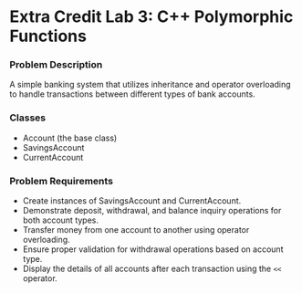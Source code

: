 # Extra Credit Lab 3: C++ Polymorphic Functions

### Problem Description
A simple banking system that utilizes inheritance and operator overloading to handle transactions between different types of bank accounts.

### Classes 

- Account (the base class)
- SavingsAccount
- CurrentAccount

### Problem Requirements
- Create instances of SavingsAccount and CurrentAccount.  
- Demonstrate deposit, withdrawal, and balance inquiry operations for both account types.
- Transfer money from one account to another using operator overloading.
- Ensure proper validation for withdrawal operations based on account type.
- Display the details of all accounts after each transaction using the `<<` operator.
